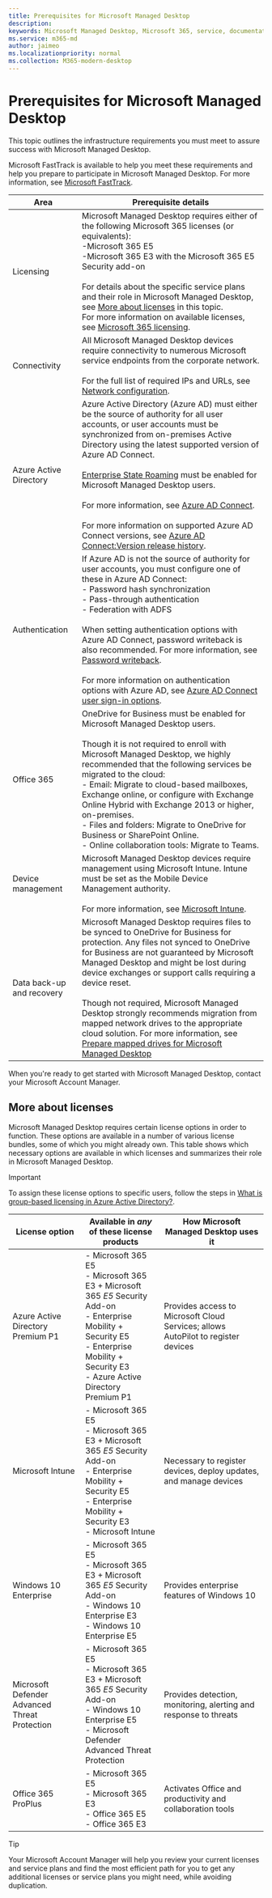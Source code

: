 ```yaml
---
title: Prerequisites for Microsoft Managed Desktop
description:  
keywords: Microsoft Managed Desktop, Microsoft 365, service, documentation
ms.service: m365-md
author: jaimeo
ms.localizationpriority: normal
ms.collection: M365-modern-desktop
---
```


# Prerequisites for Microsoft Managed Desktop

<!--This topic is the target for a "Learn more" link in the Admin Portal (aka.ms/prereq-azure); do not delete.-->
<!--from Prerequisites -->

This topic outlines the infrastructure requirements you must meet to assure success with Microsoft Managed Desktop. 

Microsoft FastTrack is available to help you meet these requirements and help you prepare to participate in Microsoft Managed Desktop. For more information, see [Microsoft FastTrack](https://fasttrack.microsoft.com/about). 

Area | Prerequisite details
--- | ---
Licensing |Microsoft Managed Desktop requires either of the following Microsoft 365 licenses (or equivalents):<br>-Microsoft 365 E5<br>-Microsoft 365 E3 with the Microsoft 365 E5 Security add-on<br><br>For details about the specific service plans and their role in Microsoft Managed Desktop, see [More about licenses](#more-about-licenses) in this topic.<br>For more information on available licenses, see [Microsoft 365 licensing](https://www.microsoft.com/microsoft-365/compare-all-microsoft-365-plans).
Connectivity |	All Microsoft Managed Desktop devices require connectivity to numerous Microsoft service endpoints from the corporate network.<br><br>For the full list of required IPs and URLs, see [Network configuration](../get-ready/network.md). 
Azure Active Directory |	Azure Active Directory (Azure AD) must either be the source of authority for all user accounts, or user accounts must be synchronized from on-premises Active Directory using the latest supported version of Azure AD Connect.<br><br>[Enterprise State Roaming](https://docs.microsoft.com/azure/active-directory/devices/enterprise-state-roaming-overview) must be enabled for Microsoft Managed Desktop users.<br><br>For more information, see [Azure AD Connect](https://docs.microsoft.com/azure/active-directory/hybrid/whatis-azure-ad-connect).<br><br>For more information on supported Azure AD Connect versions, see [Azure AD Connect:Version release history](https://docs.microsoft.com/azure/active-directory/hybrid/reference-connect-version-history).
Authentication |	If Azure AD is not the source of authority for user accounts, you must configure one of these in Azure AD Connect:<br>- Password hash synchronization<br>- Pass-through authentication<br>- Federation with ADFS<br><br>When setting authentication options with Azure AD Connect, password writeback is also recommended. For more information, see [Password writeback](https://docs.microsoft.com/azure/active-directory/authentication/howto-sspr-writeback). <br><br>For more information on authentication options with Azure AD, see [Azure AD Connect user sign-in options](https://docs.microsoft.com/azure/active-directory/connect/active-directory-aadconnect-user-signin).
Office 365 |	OneDrive for Business must be enabled for Microsoft Managed Desktop users.<br><br>Though it is not required to enroll with Microsoft Managed Desktop, we highly recommended that the following services be migrated to the cloud:<br>- Email: Migrate to cloud-based mailboxes, Exchange online, or configure with Exchange Online Hybrid with Exchange 2013 or higher, on-premises.<br>- Files and folders: Migrate to OneDrive for Business or SharePoint Online.<br>- Online collaboration tools: Migrate to Teams.
Device management | Microsoft Managed Desktop devices require management using Microsoft Intune. Intune must be set as the Mobile Device Management authority.<br><br>For more information, see [Microsoft Intune](https://www.microsoft.com/cloud-platform/microsoft-intune). 
Data back-up and recovery |	Microsoft Managed Desktop requires files to be synced to OneDrive for Business for protection. Any files not synced to OneDrive for Business are not guaranteed by Microsoft Managed Desktop and might be lost during device exchanges or support calls requiring a device reset.<br><br>Though not required, Microsoft Managed Desktop strongly recommends migration from mapped network drives to the appropriate cloud solution. For more information, see [Prepare mapped drives for Microsoft Managed Desktop](mapped-drives.md)

When you're ready to get started with Microsoft Managed Desktop, contact your Microsoft Account Manager. 

## More about licenses

Microsoft Managed Desktop requires certain license options in order to function. These options are available in a number of various license bundles, some of which you might already own. This table shows which necessary options are available in which licenses and summarizes their role in Microsoft Managed Desktop.

> [!IMPORTANT]
> To assign these license options to specific users, follow the steps in [What is group-based licensing in Azure Active Directory?](https://docs.microsoft.com/azure/active-directory/fundamentals/active-directory-licensing-whatis-azure-portal).



|License option |Available in *any* of these license products |How Microsoft Managed Desktop uses it|
|-------------|-------------|-------------|
|Azure Active Directory Premium P1     |- Microsoft 365 E5<br>- Microsoft 365 E3 + Microsoft 365 *E5* Security Add-on<br>- Enterprise Mobility + Security E5<br>- Enterprise Mobility + Security E3<br>- Azure Active Directory Premium P1|  Provides access to Microsoft Cloud Services; allows AutoPilot to register devices      |
|Microsoft Intune | - Microsoft 365 E5<br>- Microsoft 365 E3 + Microsoft 365 *E5* Security Add-on<br>- Enterprise Mobility + Security E5<br>- Enterprise Mobility + Security E3<br>- Microsoft Intune  |  Necessary to register devices, deploy updates, and manage devices       |
|Windows 10 Enterprise  |- Microsoft 365 E5<br>- Microsoft 365 E3 + Microsoft 365 *E5* Security Add-on<br>- Windows 10 Enterprise E3<br>- Windows 10 Enterprise E5 | Provides enterprise features of Windows 10       |
|Microsoft Defender Advanced Threat Protection | - Microsoft 365 E5<br>- Microsoft 365 E3 + Microsoft 365 *E5* Security Add-on<br>- Windows 10 Enterprise E5<br>- Microsoft Defender Advanced Threat Protection   |  Provides detection, monitoring, alerting and response to threats  |
|Office 365 ProPlus  |- Microsoft 365 E5<br>- Microsoft 365 E3<br>- Office 365 E5<br>- Office 365 E3| Activates Office and productivity and collaboration tools    |

> [!TIP]
> Your Microsoft Account Manager will help you review your current licenses and service plans and find the most efficient path for you to get any additional licenses or service plans you might need, while avoiding duplication.